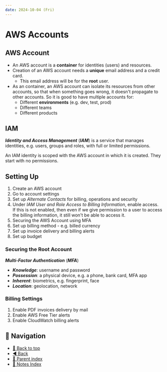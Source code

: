 ```yaml
---
date: 2024-10-04 (Fri)
---
```


# AWS Accounts

## AWS Account

- An AWS account is a **container** for identities (users) and resources.
- Creation of an AWS account needs a **unique** email address and a credit card.
  - This email address will be for the **root** user.
- As an container, an AWS account can isolate its resources from other accounts,
  so that when something goes wrong, it doesn't propagate to other accounts. So
  it is good to have multiple accounts for:
  - Different **environments** (e.g. dev, test, prod)
  - Different teams
  - Different products

## IAM

**_Identity and Access Management_** (**_IAM_**) is a service that manages
identities, e.g. users, groups and roles, with full or limited permissions.

An IAM identity is scoped with the AWS account in which it is created. They
start with no permissions.

## Setting Up

1. Create an AWS account
2. Go to account settings
3. Set up _Alternate Contacts_ for billing, operations and security
4. Under _IAM User and Role Access to Billing Information_, enable access. If
   this is not enabled, then even if we give permission to a user to access the
   billing information, it still won't be able to access it.
5. Securing the AWS Account using MFA
6. Set up billing method - e.g. billed currency
7. Set up invoice delivery and billing alerts
8. Set up budget

### Securing the Root Account

**_Multi-Factor Authentication_** (**_MFA_**)

- **_Knowledge_**: username and password
- **_Possession_**: a physical device, e.g. a phone, bank card, MFA app
- **_Inherent_**: biometrics, e.g. fingerprint, face
- **_Location_**: geolocation, network

### Billing Settings

1. Enable PDF invoices delivery by mail
2. Enable AWS Free Tier alerts
3. Enable CloudWatch billing alerts

## 🧭 Navigation

- [🔼 Back to top](#aws-accounts)
- [◀️ Back](aws.md)
- [🔖 Parent index](../../../index.md)
- [📑 Notes Index](../../../index.md)
